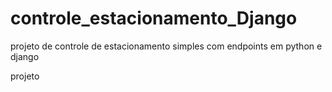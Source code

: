 # controle_estacionamento_Django
projeto de controle de estacionamento simples com endpoints em python e django


projeto
